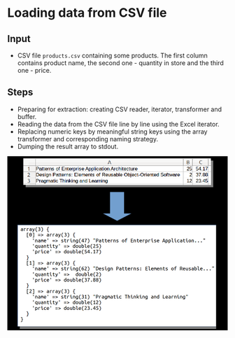 # Loading data from CSV file

## Input

* CSV file `products.csv` containing some products. The first column contains
product name, the second one - quantity in store and the third one - price.

## Steps

* Preparing for extraction: creating CSV reader, iterator, transformer and buffer.
* Reading the data from the CSV file line by line using the Excel iterator.
* Replacing numeric keys by meaningful string keys using the array transformer 
and corresponding naming strategy.
* Dumping the result array to stdout.

![alt text](example.png "")